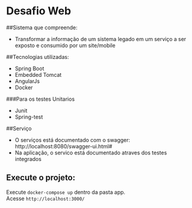 # Desafio Web

##Sistema que compreende:

 - Transformar a informação de um sistema legado em um serviço a ser exposto e consumido por um site/mobile

 ##Tecnologias utilizadas:

 - Spring Boot
 - Embedded Tomcat
 - AngularJs
 - Docker

 ###Para os testes Unitarios

 - Junit
 - Spring-test

 ##Serviço

 - O serviços está documentado com o swagger: http://localhost:8080/swagger-ui.html#
 - Na aplicação, o servico está documentado atraves dos testes integrados

## Execute o projeto:

Execute `docker-compose up` dentro da pasta app.<br/>
Acesse `http://localhost:3000/`
